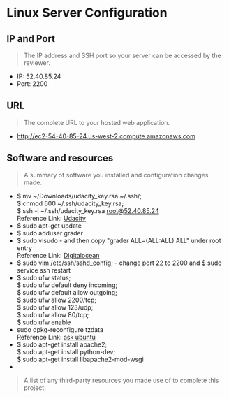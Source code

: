 # Linux Server Configuration

## IP and Port
> The IP address and SSH port so your server can be accessed by the reviewer. 

* IP:   52.40.85.24
* Port: 2200

## URL
> The complete URL to your hosted web application. 

* http://ec2-54-40-85-24.us-west-2.compute.amazonaws.com

## Software and resources
> A summary of software you installed and configuration changes made.

* $ mv ~/Downloads/udacity_key.rsa ~/.ssh/;  
  $ chmod 600 ~/.ssh/udacity_key.rsa;  
  $ ssh -i ~/.ssh/udacity_key.rsa root@52.40.85.24  
  Reference Link: [Udacity](https://www.udacity.com/account#!/development_environment)
* $ sudo apt-get update  
* $ sudo adduser grader
* $ sudo visudo - and then copy "grader  ALL=(ALL:ALL) ALL" under root entry  
  Reference Link: [Digitalocean](https://www.digitalocean.com/community/tutorials/how-to-add-delete-and-grant-sudo-privileges-to-users-on-a-debian-vps)
* $ sudo vim /etc/ssh/sshd_config; - change port 22 to 2200 and 
  $ sudo service ssh restart
* $ sudo ufw status;  
  $ sudo ufw default deny incoming;  
  $ sudo ufw default allow outgoing;  
  $ sudo ufw allow 2200/tcp;  
  $ sudo ufw allow 123/udp;  
  $ sudo ufw allow 80/tcp;    
  $ sudo ufw enable
* sudo dpkg-reconfigure tzdata  
  Reference Link: [ask ubuntu](http://askubuntu.com/questions/138423/how-do-i-change-my-timezone-to-utc-gmt)
* $ sudo apt-get install apache2;  
  $ sudo apt-get install python-dev;  
  $ sudo apt-get install libapache2-mod-wsgi  
* 


> A list of any third-party resources you made use of to complete this project.
